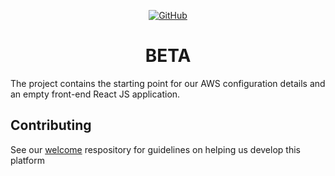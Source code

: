 <p align="center">
    <p align="center">
      <a href="https://github.com/chess-centre/welcome/blob/master/CONTRIBUTING.md">
        <img alt="GitHub" src="https://img.shields.io/badge/PRs-welcome-brightgreen.svg?style=flat">
      </a>
  </p>
  <h1 align="center"><strong>BETA</strong></h1>
</p>
 
The project contains the starting point for our AWS configuration details and an empty front-end React JS application.

## Contributing

See our [welcome](https://github.com/chess-centre/welcome) respository for guidelines on helping us develop this platform
